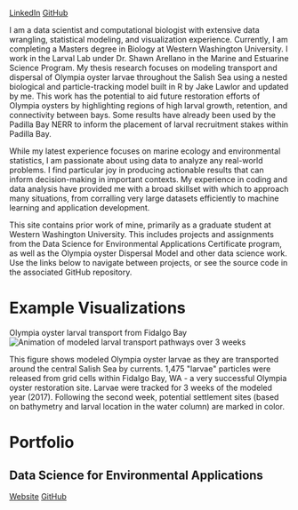 [LinkedIn](https://www.linkedin.com/in/lukeghallahorne/)
[GitHub](https://github.com/lukeghallahorne)


I am a data scientist and computational biologist with extensive data wrangling, statistical modeling, and visualization experience. Currently, I am completing a Masters degree in Biology at Western Washington University. I work in the Larval Lab under Dr. Shawn Arellano in the Marine and Estuarine Science Program. My thesis research focuses on modeling transport and dispersal of Olympia oyster larvae throughout the Salish Sea using a nested biological and particle-tracking model built in R by Jake Lawlor and updated by me. This work has the potential to aid future restoration efforts of Olympia oysters by highlighting regions of high larval growth, retention, and connectivity between bays. Some results have already been used by the Padilla Bay NERR to inform the placement of larval recruitment stakes within Padilla Bay. 

While my latest experience focuses on marine ecology and environmental statistics, I am passionate about using data to analyze any real-world problems. I find particular joy in producing actionable results that can inform decision-making in important contexts. My experience in coding and data analysis have provided me with a broad skillset with which to approach many situations, from corralling very large datasets efficiently to machine learning and application development. 

This site contains prior work of mine, primarily as a graduate student at Western Washington University. This includes projects and assignments from the Data Science for Environmental Applications Certificate program, as well as the Olympia oyster Dispersal Model and other data science work. Use the links below to navigate between projects, or see the source code in the associated GitHub repository.

# Example Visualizations
Olympia oyster larval transport from Fidalgo Bay
![Animation of modeled larval transport pathways over 3 weeks](https://lukeghallahorne.github.io/docs/assets/images/FB_onto_far_v2.gif)

This figure shows modeled Olympia oyster larvae as they are transported around the central Salish Sea by currents. 1,475 "larvae" particles were released from grid cells within Fidalgo Bay, WA - a very successful Olympia oyster restoration site. Larvae were tracked for 3 weeks of the modeled year (2017). Following the second week, potential settlement sites (based on bathymetry and larval location in the water column) are marked in color.

# Portfolio
## Data Science for Environmental Applications
[Website](https://lukeghallahorne.github.io/DataScience4EnviroApps/)
[GitHub](https://github.com/lukeghallahorne/DataScience4EnviroApps)


